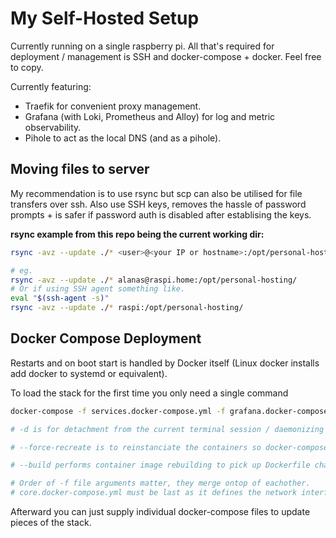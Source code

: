 # My Self-Hosted Setup
Currently running on a single raspberry pi. All that's required for deployment / management is SSH and docker-compose + docker.
Feel free to copy.

Currently featuring:
- Traefik for convenient proxy management.
- Grafana (with Loki, Prometheus and Alloy) for log and metric observability.
- Pihole to act as the local DNS (and as a pihole).


## Moving files to server
My recommendation is to use rsync but scp can also be utilised for file transfers over ssh.
Also use SSH keys, removes the hassle of password prompts + is safer if password auth is disabled after establising the keys.

**rsync example from this repo being the current working dir:**
```bash
rsync -avz --update ./* <user>@<your IP or hostname>:/opt/personal-hosting/

# eg.
rsync -avz --update ./* alanas@raspi.home:/opt/personal-hosting/
# Or if using SSH agent something like.
eval "$(ssh-agent -s)" 
rsync -avz --update ./* raspi:/opt/personal-hosting/
```

## Docker Compose Deployment
Restarts and on boot start is handled by Docker itself (Linux docker installs add docker to systemd or equivalent).

To load the stack for the first time you only need a single command
```bash
docker-compose -f services.docker-compose.yml -f grafana.docker-compose.yml -f core.docker-compose.yml up -d --force-recreate --build --remove-orphans

# -d is for detachment from the current terminal session / daemonizing the containers.

# --force-recreate is to reinstanciate the containers so docker-compose.yml config is picked up.

# --build performs container image rebuilding to pick up Dockerfile changes.

# Order of -f file arguments matter, they merge ontop of eachother. 
# core.docker-compose.yml must be last as it defines the network interfaces.
```

Afterward you can just supply individual docker-compose files to update pieces of the stack.